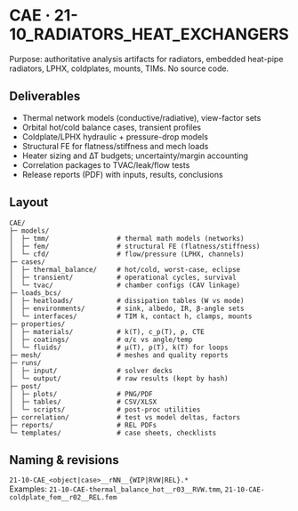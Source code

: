 # CAE · 21-10_RADIATORS_HEAT_EXCHANGERS

Purpose: authoritative analysis artifacts for radiators, embedded heat-pipe radiators, LPHX, coldplates, mounts, TIMs. No source code.

## Deliverables
- Thermal network models (conductive/radiative), view-factor sets
- Orbital hot/cold balance cases, transient profiles
- Coldplate/LPHX hydraulic + pressure-drop models
- Structural FE for flatness/stiffness and mech loads
- Heater sizing and ∆T budgets; uncertainty/margin accounting
- Correlation packages to TVAC/leak/flow tests
- Release reports (PDF) with inputs, results, conclusions

## Layout
```
CAE/
├─ models/
│  ├─ tmm/                 # thermal math models (networks)
│  ├─ fem/                 # structural FE (flatness/stiffness)
│  └─ cfd/                 # flow/pressure (LPHX, channels)
├─ cases/
│  ├─ thermal_balance/     # hot/cold, worst-case, eclipse
│  ├─ transient/           # operational cycles, survival
│  └─ tvac/                # chamber configs (CAV linkage)
├─ loads_bcs/
│  ├─ heatloads/           # dissipation tables (W vs mode)
│  ├─ environments/        # sink, albedo, IR, β-angle sets
│  └─ interfaces/          # TIM k, contact h, clamps, mounts
├─ properties/
│  ├─ materials/           # k(T), c_p(T), ρ, CTE
│  ├─ coatings/            # α/ε vs angle/temp
│  └─ fluids/              # µ(T), ρ(T), k(T) for loops
├─ mesh/                   # meshes and quality reports
├─ runs/
│  ├─ input/               # solver decks
│  └─ output/              # raw results (kept by hash)
├─ post/
│  ├─ plots/               # PNG/PDF
│  ├─ tables/              # CSV/XLSX
│  └─ scripts/             # post-proc utilities
├─ correlation/            # test vs model deltas, factors
├─ reports/                # REL PDFs
└─ templates/              # case sheets, checklists
```

## Naming & revisions
`21-10-CAE_<object|case>__rNN__{WIP|RVW|REL}.*`  
Examples: `21-10-CAE-thermal_balance_hot__r03__RVW.tmm`, `21-10-CAE-coldplate_fem__r02__REL.fem`
